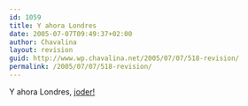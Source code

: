 ```yaml
---
id: 1059
title: Y ahora Londres
date: 2005-07-07T09:49:37+02:00
author: Chavalina
layout: revision
guid: http://www.wp.chavalina.net/2005/07/07/518-revision/
permalink: /2005/07/07/518-revision/
---
```

Y ahora Londres, <a href="http://www.elpais.es/vineta.html?d_date=20050707&xref=20050707elpepivin_6&type=Tes&anchor=elpporopi&tuytasd" target="_blank">joder!</a>